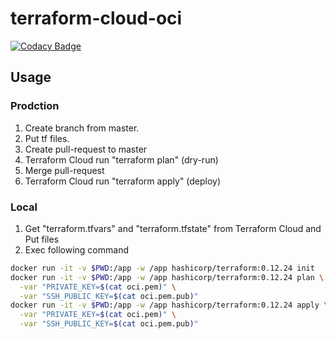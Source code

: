 # terraform-cloud-oci

[![Codacy Badge](https://api.codacy.com/project/badge/Grade/8001200a311a4087a74660c085a11989)](https://www.codacy.com/manual/ymmmtym/terraform-cloud-oci?utm_source=github.com&amp;utm_medium=referral&amp;utm_content=ymmmtym/terraform-cloud-oci&amp;utm_campaign=Badge_Grade)

## Usage

### Prodction

1. Create branch from master.
2. Put tf files.
3. Create pull-request to master
4. Terraform Cloud run "terraform plan" (dry-run)
5. Merge pull-request
6. Terraform Cloud run "terraform apply" (deploy)

### Local

1. Get "terraform.tfvars" and "terraform.tfstate" from Terraform Cloud and Put files
2. Exec following command

```bash
docker run -it -v $PWD:/app -w /app hashicorp/terraform:0.12.24 init
docker run -it -v $PWD:/app -w /app hashicorp/terraform:0.12.24 plan \
  -var "PRIVATE_KEY=$(cat oci.pem)" \
  -var "SSH_PUBLIC_KEY=$(cat oci.pem.pub)"
docker run -it -v $PWD:/app -w /app hashicorp/terraform:0.12.24 apply \
  -var "PRIVATE_KEY=$(cat oci.pem)" \
  -var "SSH_PUBLIC_KEY=$(cat oci.pem.pub)"
```
